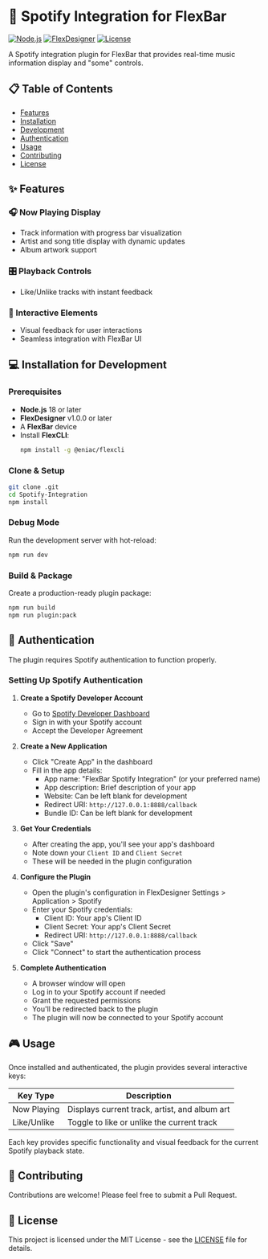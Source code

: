 # 🎵 Spotify Integration for FlexBar

[![Node.js](https://img.shields.io/badge/Node.js-18%2B-brightgreen)](https://nodejs.org/)
[![FlexDesigner](https://img.shields.io/badge/FlexDesigner-v1.0.0%2B-blue)](https://flexbar.dev)
[![License](https://img.shields.io/badge/License-MIT-yellow.svg)](LICENSE)

A Spotify integration plugin for FlexBar that provides real-time music information display and "some" controls.



## 📋 Table of Contents

- [Features](#features)
- [Installation](#installation)
- [Development](#development)
- [Authentication](#authentication)
- [Usage](#usage)
- [Contributing](#contributing)
- [License](#license)

## ✨ Features

### 🎧 Now Playing Display
- Track information with progress bar visualization
- Artist and song title display with dynamic updates
- Album artwork support

### 🎛️ Playback Controls
- Like/Unlike tracks with instant feedback

### 💫 Interactive Elements
- Visual feedback for user interactions
- Seamless integration with FlexBar UI

## 💻 Installation for Development

### Prerequisites

- **Node.js** 18 or later  
- **FlexDesigner** v1.0.0 or later  
- A **FlexBar** device 
- Install **FlexCLI**:
  ```bash
  npm install -g @eniac/flexcli
  ```

### Clone & Setup

```bash
git clone .git
cd Spotify-Integration
npm install
```


### Debug Mode
Run the development server with hot-reload:
```bash
npm run dev
```

### Build & Package
Create a production-ready plugin package:
```bash
npm run build
npm run plugin:pack
```

## 🔐 Authentication

The plugin requires Spotify authentication to function properly.

### Setting Up Spotify Authentication

1. **Create a Spotify Developer Account**
   - Go to [Spotify Developer Dashboard](https://developer.spotify.com/dashboard)
   - Sign in with your Spotify account
   - Accept the Developer Agreement

2. **Create a New Application**
   - Click "Create App" in the dashboard
   - Fill in the app details:
     - App name: "FlexBar Spotify Integration" (or your preferred name)
     - App description: Brief description of your app
     - Website: Can be left blank for development
     - Redirect URI: `http://127.0.0.1:8888/callback`
     - Bundle ID: Can be left blank for development

3. **Get Your Credentials**
   - After creating the app, you'll see your app's dashboard
   - Note down your `Client ID` and `Client Secret`
   - These will be needed in the plugin configuration

4. **Configure the Plugin**
   - Open the plugin's configuration in FlexDesigner Settings > Application > Spotify
   - Enter your Spotify credentials:
     - Client ID: Your app's Client ID
     - Client Secret: Your app's Client Secret
     - Redirect URI: `http://127.0.0.1:8888/callback`
   - Click "Save"
   - Click "Connect" to start the authentication process

5. **Complete Authentication**
   - A browser window will open
   - Log in to your Spotify account if needed
   - Grant the requested permissions
   - You'll be redirected back to the plugin
   - The plugin will now be connected to your Spotify account

## 🎮 Usage

Once installed and authenticated, the plugin provides several interactive keys:

| Key Type | Description |
|----------|-------------|
| Now Playing | Displays current track, artist, and album art |
| Like/Unlike | Toggle to like or unlike the current track |

Each key provides specific functionality and visual feedback for the current Spotify playback state.

## 👥 Contributing

Contributions are welcome! Please feel free to submit a Pull Request.

## 📄 License

This project is licensed under the MIT License - see the [LICENSE](LICENSE) file for details.
